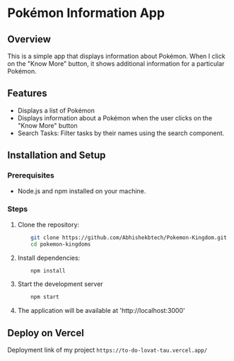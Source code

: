 # Pokémon Information App

## Overview
This is a simple app that displays information about Pokémon. When I click on the "Know More" button, it shows additional information for a particular Pokémon.

## Features
- Displays a list of Pokémon
- Displays information about a Pokémon when the user clicks on the "Know More" button
- Search Tasks: Filter tasks by their names using the search component.

## Installation and Setup
### Prerequisites

- Node.js and npm installed on your machine.

### Steps

1. Clone the repository:
    ```sh
        git clone https://github.com/Abhishekbtech/Pokemon-Kingdom.git
        cd pokemon-kingdoms
    ```
2. Install dependencies:
    ```sh
        npm install
    ```
3. Start the development server
    ```sh
        npm start
    ```

4. The application will be available at 'http://localhost:3000'

## Deploy on Vercel

Deployment link of my project `https://to-do-lovat-tau.vercel.app/`
